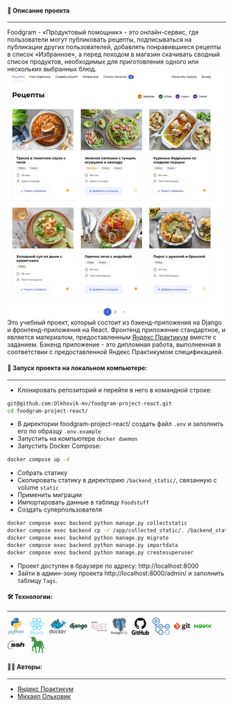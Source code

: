 #### :book: Описание проекта
---
Foodgram - «Продуктовый помощник» - это онлайн-сервис, где пользователи могут публиковать рецепты, подписываться на публикации других пользователей, добавлять понравившиеся рецепты в список «Избранное», а перед походом в магазин скачивать сводный список продуктов, необходимых для приготовления одного или нескольких выбранных блюд.
![Alt text](readme_assets/foodgram_index.jpg)
Это учебный проект, который состоит из бэкенд-приложения на Django и фронтенд-приложения на React. Фронтенд приложение стандартное, и является материалом, предоставленным [Яндекс Практикум](https://practicum.yandex.ru/) вместе с заданием. Бэкенд приложение - это дипломная работа, выполненная в соответствии с предоставленной Яндекс Практикумом спецификацией.



#### :rocket: Запуск проекта на локальном компьютере:
---
- Клонировать репозиторий и перейти в него в командной строке:
```bash
git@github.com:Olkhovik-mv/foodgram-project-react.git
cd foodgram-project-react/
```
- В директории foodgram-project-react/ создать файл `.env` и заполнить его по образцу `.env.example`
- Запустить на компьютере `docker daemon`
- Запустить Docker Compose:
```bash
docker compose up -d
```
- Собрать статику
- Скопировать статику в директорию `/backend_static/`, связанную с volume `static`
- Применить миграции
- Импортировать данные в таблицу `Foodstuff`
- Создать суперпользователя
```bash
docker compose exec backend python manage.py collectstatic
docker compose exec backend cp -r /app/collected_static/. /backend_static/static/
docker compose exec backend python manage.py migrate
docker compose exec backend python manage.py importdata
docker compose exec backend python manage.py createsuperuser
```
- Проект доступен в браузере по адресу: http://localhost:8000
- Зайти в админ-зону проекта http://localhost:8000/admin/ и заполнить таблицу `Tags`.


#### :hammer_and_wrench: Технологии:
---
<div>
  <img src="/readme_assets/python-original-wordmark.svg" title="Python" alt="Python" width="40" height="40"/>&nbsp;
  <img src="/readme_assets/react-original-wordmark.svg" title="React" alt="React" width="40" height="40"/>&nbsp;
  <img src="/readme_assets/docker-original-wordmark.svg" title="Docker" alt="Docker" width="40" height="40"/>&nbsp;
  <img src="/readme_assets/django-plain-wordmark.svg" title="Django" alt="Django" width="40" height="40"/>&nbsp;
  <img src="/readme_assets/Django REST.svg" title="Django REST framework" alt="Django REST framework" width="40" height="40"/>&nbsp;
  <img src="/readme_assets/postgresql-original-wordmark.svg" title="PostgreSQL" alt="PostgreSQL" width="40" height="40"/>&nbsp;
  <img src="/readme_assets/github-original-wordmark.svg" title="GitHub" alt="GitHub" width="40" height="40"/>&nbsp;
  <img src="/readme_assets/github-actions.svg" title="GitHub Actions" alt="GitHub Actions" width="40" height="40"/>&nbsp;
  <img src="/readme_assets/git-original-wordmark.svg" title="git" alt="git" width="40" height="40"/>&nbsp;
  <img src="/readme_assets/nginx-original.svg" title="nginx" alt="nginx" width="40" height="40"/>&nbsp;
  <img src="/readme_assets/ssh-original-wordmark.svg" title="ssh" alt="ssh" width="40" height="40"/>&nbsp;
  <img src="/readme_assets/gunicorn.svg" title="gunicorn" alt="gunicorn" width="40" height="40"/>&nbsp;
</div>

#### :man_technologist: Aвторы:
---
- [Яндекс Практикум](https://github.com/yandex-praktikum)
- [Михаил Ольховик](https://github.com/Olkhovik-mv)